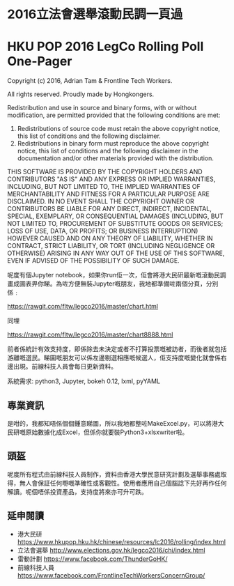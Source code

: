 # 2016立法會選舉滾動民調一頁過
# HKU POP 2016 LegCo Rolling Poll One-Pager

Copyright (c) 2016, Adrian Tam & Frontline Tech Workers.

All rights reserved. Proudly made by Hongkongers.

Redistribution and use in source and binary forms, with or without modification, are permitted provided that the following conditions are met:

1. Redistributions of source code must retain the above copyright notice, this list of conditions and the following disclaimer.
2. Redistributions in binary form must reproduce the above copyright notice, this list of conditions and the following disclaimer in the documentation and/or other materials provided with the distribution.

THIS SOFTWARE IS PROVIDED BY THE COPYRIGHT HOLDERS AND CONTRIBUTORS "AS IS" AND ANY EXPRESS OR IMPLIED WARRANTIES, INCLUDING, BUT NOT LIMITED TO, THE IMPLIED WARRANTIES OF MERCHANTABILITY AND FITNESS FOR A PARTICULAR PURPOSE ARE DISCLAIMED. IN NO EVENT SHALL THE COPYRIGHT OWNER OR CONTRIBUTORS BE LIABLE FOR ANY DIRECT, INDIRECT, INCIDENTAL, SPECIAL, EXEMPLARY, OR CONSEQUENTIAL DAMAGES (INCLUDING, BUT NOT LIMITED TO, PROCUREMENT OF SUBSTITUTE GOODS OR SERVICES; LOSS OF USE, DATA, OR PROFITS; OR BUSINESS INTERRUPTION) HOWEVER CAUSED AND ON ANY THEORY OF LIABILITY, WHETHER IN CONTRACT, STRICT LIABILITY, OR TORT (INCLUDING NEGLIGENCE OR OTHERWISE) ARISING IN ANY WAY OUT OF THE USE OF THIS SOFTWARE, EVEN IF ADVISED OF THE POSSIBILITY OF SUCH DAMAGE.

呢度有個Jupyter notebook，如果你run佢一次，佢會將港大民研最新嘅滾動民調畫成圖表畀你睇。為咗方便無裝Jupyter嘅朋友，我地都準備咗兩個分頁，分別係﹕

https://rawgit.com/fltw/legco2016/master/chart.html

同埋

https://rawgit.com/fltw/legco2016/master/chart8888.html

前者係統計有效支持度，即係除去未決定或者不打算投票嘅被訪者，而後者就包括游離嘅選民。睇圖嘅朋友可以係左邊剔選相應嘅候選人，佢支持度嘅變化就會係右邊出現。前線科技人員會每日更新資料。

系統需求: python3, Jupyter, bokeh 0.12, lxml, pyYAML

## 專業資訊

是咁的，我都知唔係個個鍾意睇圖，所以我地都整咗MakeExcel.py，可以將港大民研嘅原始數據化成Excel，但係你就要裝Python3+xlsxwriter啦。

## 頭盔

呢度所有程式由前線科技人員制作，資料由香港大學民意研究計劃及選舉事務處取得，無人會保証任何嘢嘅準確性或客觀性。使用者應用自己個腦諗下先好再作任何解讀。呢個唔係投資產品，支持度將來亦可升可跌。

## 延申閱讀

* 港大民研 https://www.hkupop.hku.hk/chinese/resources/lc2016/rolling/index.html
* 立法會選舉 http://www.elections.gov.hk/legco2016/chi/index.html
* 雷動計劃 https://www.facebook.com/ThunderGoHK/
* 前線科技人員 https://www.facebook.com/FrontlineTechWorkersConcernGroup/
